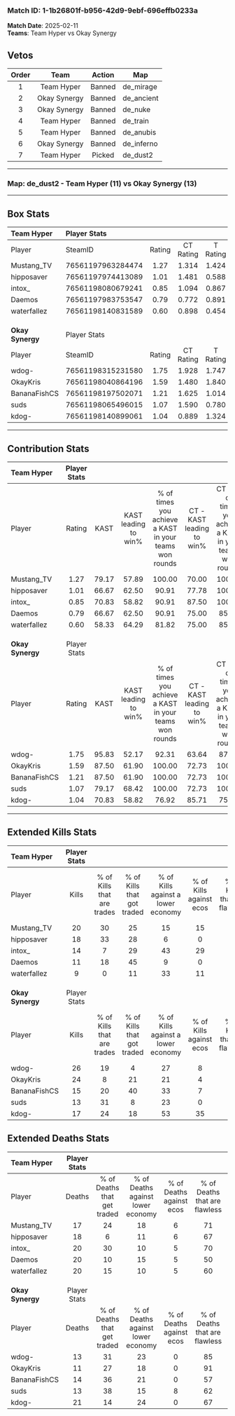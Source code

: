 ### Match ID: 1-1b26801f-b956-42d9-9ebf-696effb0233a  
**Match Date**: 2025-02-11  
**Teams**: Team Hyper vs Okay Synergy  

## Vetos  

| Order | Team | Action | Map |
| :---: | :--: | :----: | --- |
| 1 | Team Hyper | Banned | de_mirage |
| 2 | Okay Synergy | Banned | de_ancient |
| 3 | Okay Synergy | Banned | de_nuke |
| 4 | Team Hyper | Banned | de_train |
| 5 | Team Hyper | Banned | de_anubis |
| 6 | Okay Synergy | Banned | de_inferno |
| 7 | Team Hyper | Picked | de_dust2 |

---  

### **Map**: de_dust2 - Team Hyper (11) vs Okay Synergy (13)  
---  

## Box Stats  

| **Team Hyper**   | Player Stats      |        |           |          |       |      |       |         |        |      |     |
| :- | :- | :-: | :-: | :-: | :-: | :-: | :-: | :-: | :-: | :-: | :-: |
| Player           | SteamID           | Rating | CT Rating | T Rating | KAST  | ADR  | Kills | Assists | Deaths | K/D  | HS% |
| Mustang_TV       | 76561197963284474 |  1.27  |   1.314   |  1.424   | 79.17 | 82.1 |  20   |    6    |   17   | 1.18 | 45  |
| hipposaver       | 76561197974413089 |  1.01  |   1.481   |  0.588   | 66.67 | 63.5 |  18   |    3    |   18   | 1.00 | 50  |
| intox_           | 76561198080679241 |  0.85  |   1.094   |  0.867   | 70.83 | 54.8 |  14   |    8    |   20   | 0.70 | 35  |
| Daemos           | 76561197983753547 |  0.79  |   0.772   |  0.891   | 66.67 | 79.4 |  11   |    8    |   20   | 0.55 | 63  |
| waterfallez      | 76561198140831589 |  0.60  |   0.898   |  0.454   | 58.33 | 62.4 |   9   |    8    |   20   | 0.45 | 44  |
|                  |                   |        |           |          |       |      |       |         |        |      |     |
|                  |                   |        |           |          |       |      |       |         |        |      |     |
|                  |                   |        |           |          |       |      |       |         |        |      |     |
| **Okay Synergy** | Player Stats      |        |           |          |       |      |       |         |        |      |     |
| Player           | SteamID           | Rating | CT Rating | T Rating | KAST  | ADR  | Kills | Assists | Deaths | K/D  | HS% |
| wdog-            | 76561198315231580 |  1.75  |   1.928   |  1.747   | 95.83 | 99.8 |  26   |    5    |   13   | 2.00 | 50  |
| OkayKris         | 76561198040864196 |  1.59  |   1.480   |  1.840   | 87.50 | 80.3 |  24   |    3    |   11   | 2.18 | 54  |
| BananaFishCS     | 76561198197502071 |  1.21  |   1.625   |  1.014   | 87.50 | 74.5 |  15   |    9    |   14   | 1.07 | 73  |
| suds             | 76561198065496015 |  1.07  |   1.590   |  0.780   | 79.17 | 70.2 |  13   |    7    |   13   | 1.00 | 30  |
| kdog-            | 76561198140899061 |  1.04  |   0.889   |  1.324   | 70.83 | 87.9 |  17   |    8    |   21   | 0.81 | 52  |
---  

## Contribution Stats  

| **Team Hyper**   | Player Stats |       |                      |                                                        |                           |                                                             |                          |                                                            |
| :- | :-: | :-: | :-: | :-: | :-: | :-: | :-: | :-: |
| Player           |    Rating    | KAST  | KAST leading to win% | % of times you achieve a KAST in your teams won rounds | CT - KAST leading to win% | CT - % of times you achieve a KAST in your teams won rounds | T - KAST leading to win% | T - % of times you achieve a KAST in your teams won rounds |
| Mustang_TV       |     1.27     | 79.17 |        57.89         |                         100.00                         |           70.00           |                           100.00                            |          44.44           |                           100.00                           |
| hipposaver       |     1.01     | 66.67 |        62.50         |                         90.91                          |           77.78           |                           100.00                            |          42.86           |                           75.00                            |
| intox_           |     0.85     | 70.83 |        58.82         |                         90.91                          |           87.50           |                           100.00                            |          33.33           |                           75.00                            |
| Daemos           |     0.79     | 66.67 |        62.50         |                         90.91                          |           75.00           |                            85.71                            |          50.00           |                           100.00                           |
| waterfallez      |     0.60     | 58.33 |        64.29         |                         81.82                          |           75.00           |                            85.71                            |          50.00           |                           75.00                            |
|                  |              |       |                      |                                                        |                           |                                                             |                          |                                                            |
|                  |              |       |                      |                                                        |                           |                                                             |                          |                                                            |
|                  |              |       |                      |                                                        |                           |                                                             |                          |                                                            |
| **Okay Synergy** | Player Stats |       |                      |                                                        |                           |                                                             |                          |                                                            |
| Player           |    Rating    | KAST  | KAST leading to win% | % of times you achieve a KAST in your teams won rounds | CT - KAST leading to win% | CT - % of times you achieve a KAST in your teams won rounds | T - KAST leading to win% | T - % of times you achieve a KAST in your teams won rounds |
| wdog-            |     1.75     | 95.83 |        52.17         |                         92.31                          |           63.64           |                            87.50                            |          41.67           |                           100.00                           |
| OkayKris         |     1.59     | 87.50 |        61.90         |                         100.00                         |           72.73           |                           100.00                            |          50.00           |                           100.00                           |
| BananaFishCS     |     1.21     | 87.50 |        61.90         |                         100.00                         |           72.73           |                           100.00                            |          50.00           |                           100.00                           |
| suds             |     1.07     | 79.17 |        68.42         |                         100.00                         |           72.73           |                           100.00                            |          62.50           |                           100.00                           |
| kdog-            |     1.04     | 70.83 |        58.82         |                         76.92                          |           85.71           |                            75.00                            |          40.00           |                           80.00                            |
---  

## Extended Kills Stats  

| **Team Hyper**   | Player Stats |                            |                            |                                    |                         |                              |                                 |                                       |                    |           |
| :- | :-: | :-: | :-: | :-: | :-: | :-: | :-: | :-: | :-: | :-: |
| Player           |    Kills     | % of Kills that are trades | % of Kills that got traded | % of Kills against a lower economy | % of Kills against ecos | % of Kills that are flawless | % of Kills that are close duels | % of Kills that are assisted by flash | Pistol Round Kills | AWP Kills |
| Mustang_TV       |      20      |             30             |             25             |                 15                 |           15            |              60              |               10                |                  10                   |         0          |     2     |
| hipposaver       |      18      |             33             |             28             |                 6                  |            0            |              78              |                0                |                   6                   |         0          |     2     |
| intox_           |      14      |             7              |             29             |                 43                 |           29            |              64              |                7                |                   7                   |         0          |     0     |
| Daemos           |      11      |             18             |             45             |                 9                  |            0            |              91              |                0                |                   9                   |         4          |     1     |
| waterfallez      |      9       |             0              |             11             |                 33                 |           11            |              67              |                0                |                  11                   |         0          |     0     |
|                  |              |                            |                            |                                    |                         |                              |                                 |                                       |                    |           |
|                  |              |                            |                            |                                    |                         |                              |                                 |                                       |                    |           |
|                  |              |                            |                            |                                    |                         |                              |                                 |                                       |                    |           |
| **Okay Synergy** | Player Stats |                            |                            |                                    |                         |                              |                                 |                                       |                    |           |
| Player           |    Kills     | % of Kills that are trades | % of Kills that got traded | % of Kills against a lower economy | % of Kills against ecos | % of Kills that are flawless | % of Kills that are close duels | % of Kills that are assisted by flash | Pistol Round Kills | AWP Kills |
| wdog-            |      26      |             19             |             4              |                 27                 |            8            |              73              |                4                |                   4                   |         0          |     2     |
| OkayKris         |      24      |             8              |             21             |                 21                 |            4            |              63              |               13                |                   8                   |         0          |     3     |
| BananaFishCS     |      15      |             20             |             40             |                 33                 |            7            |              60              |                7                |                   0                   |         0          |     3     |
| suds             |      13      |             31             |             8              |                 23                 |            0            |              62              |                8                |                   0                   |         7          |     1     |
| kdog-            |      17      |             24             |             18             |                 53                 |           35            |              53              |               18                |                   6                   |         0          |     1     |
## Extended Deaths Stats  

| **Team Hyper**   | Player Stats |                             |                                   |                          |                               |                            |                           |               |
| :- | :-: | :-: | :-: | :-: | :-: | :-: | :-: | :-: |
| Player           |    Deaths    | % of Deaths that get traded | % of Deaths against lower economy | % of Deaths against ecos | % of Deaths that are flawless | % of Deaths that are close | % of Deaths while blinded | Deaths to AWP |
| Mustang_TV       |      17      |             24              |                18                 |            6             |              71               |             18             |             6             |       0       |
| hipposaver       |      18      |              6              |                11                 |            6             |              67               |             6              |             0             |       2       |
| intox_           |      20      |             30              |                10                 |            5             |              70               |             5              |            10             |       2       |
| Daemos           |      20      |             10              |                15                 |            5             |              50               |             15             |             5             |       1       |
| waterfallez      |      20      |             15              |                10                 |            5             |              60               |             5              |             0             |       2       |
|                  |              |                             |                                   |                          |                               |                            |                           |               |
|                  |              |                             |                                   |                          |                               |                            |                           |               |
|                  |              |                             |                                   |                          |                               |                            |                           |               |
| **Okay Synergy** | Player Stats |                             |                                   |                          |                               |                            |                           |               |
| Player           |    Deaths    | % of Deaths that get traded | % of Deaths against lower economy | % of Deaths against ecos | % of Deaths that are flawless | % of Deaths that are close | % of Deaths while blinded | Deaths to AWP |
| wdog-            |      13      |             31              |                23                 |            0             |              85               |             0              |            15             |       0       |
| OkayKris         |      11      |             27              |                18                 |            0             |              91               |             0              |             0             |       1       |
| BananaFishCS     |      14      |             36              |                21                 |            0             |              57               |             0              |            14             |       0       |
| suds             |      13      |             38              |                15                 |            8             |              62               |             0              |             8             |       3       |
| kdog-            |      21      |             14              |                24                 |            0             |              67               |             14             |             5             |       0       |
